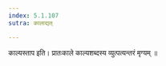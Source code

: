 ```yaml
---
index: 5.1.107
sutra: कालाद्यत्

---
```

 काल्यस्ताप इति। प्रातःकाले काल्यशब्दस्य व्युत्पत्यन्तरं मृग्यम् ॥